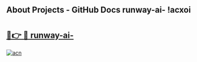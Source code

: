 ## About Projects - GitHub Docs runway-ai- !acxoi

# <h2><a href="https://andorid.site?title=runway-ai-&ref=14PRO">🔗👉 🔴 runway-ai-</a></h2>

[![acn](https://github.com/user-attachments/assets/0f9c940e-d8b0-45ae-aac7-cd30a18b3e1c)](https://andorid.site?title=runway-ai-&ref=14PRO)

